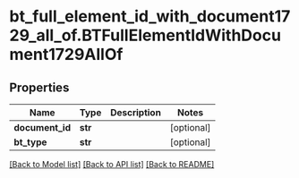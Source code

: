 # bt_full_element_id_with_document1729_all_of.BTFullElementIdWithDocument1729AllOf

## Properties
Name | Type | Description | Notes
------------ | ------------- | ------------- | -------------
**document_id** | **str** |  | [optional] 
**bt_type** | **str** |  | [optional] 

[[Back to Model list]](../README.md#documentation-for-models) [[Back to API list]](../README.md#documentation-for-api-endpoints) [[Back to README]](../README.md)


